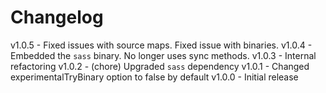 
# Changelog

v1.0.5 - Fixed issues with source maps. Fixed issue with binaries.
v1.0.4 - Embedded the `sass` binary. No longer uses sync methods.
v1.0.3 - Internal refactoring
v1.0.2 - (chore) Upgraded `sass` dependency
v1.0.1 - Changed experimentalTryBinary option to false by default
v1.0.0 - Initial release

